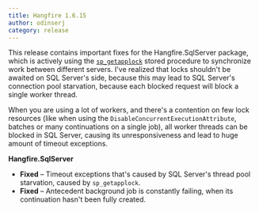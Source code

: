 ```yaml
---
title: Hangfire 1.6.15
author: odinserj
category: release
---
```


This release contains important fixes for the Hangfire.SqlServer package, which is actively using the [`sp_getapplock`](https://docs.microsoft.com/en-us/sql/relational-databases/system-stored-procedures/sp-getapplock-transact-sql) stored procedure to synchronize work between different servers. I've realized that locks shouldn't be awaited on SQL Server's side, because this may lead to SQL Server's connection pool starvation, because each blocked request will block a single worker thread. 

When you are using a lot of workers, and there's a contention on few lock resources (like when using the `DisableConcurrentExecutionAttribute`, batches or many continuations on a single job), all worker threads can be blocked in SQL Server, causing its unresponsiveness and lead to huge amount of timeout exceptions.

**Hangfire.SqlServer**

* **Fixed** – Timeout exceptions that's caused by SQL Server's thread pool starvation, caused by `sp_getapplock`.
* **Fixed** – Antecedent background job is constantly failing, when its continuation hasn't been fully created.
